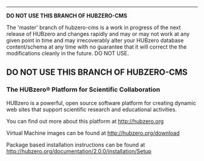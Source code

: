 ------
**DO NOT USE THIS BRANCH OF HUBZERO-CMS**

The 'master' branch of hubzero-cms is a work in progress of the next release of HUBzero and changes rapidly and may or may not work at any given point in time and may irrecoverably alter your HUBzero database content/schema at any time with no guarantee that it will correct the the modifications cleanly in the future. DO NOT USE.

**DO NOT USE THIS BRANCH OF HUBZERO-CMS**
------

### The HUBzero® Platform for Scientific Collaboration

HUBzero is a powerful, open source software platform for creating dynamic web sites that support scientific research and educational activities.

You can find out more about this platform at http://hubzero.org

Virtual Machine images can be found at http://hubzero.org/download

Package based installation instructions can be found at http://hubzero.org/documentation/2.0.0/installation/Setup

